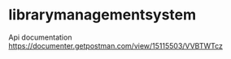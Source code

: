 # librarymanagementsystem
Api documentation
https://documenter.getpostman.com/view/15115503/VVBTWTcz
